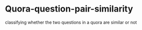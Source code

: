 # Quora-question-pair-similarity
classifying whether the two questions in a quora are similar or not 
